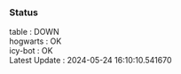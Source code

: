 ### Status


table : DOWN  
hogwarts : OK  
icy-bot : OK  
Latest Update : 2024-05-24 16:10:10.541670
